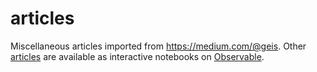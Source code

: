 # articles

Miscellaneous articles imported from https://medium.com/@geis.
Other [articles](https://observablehq.com/collection/@71/articles)
are available as interactive notebooks on
[Observable](https://observablehq.com/@71?tab=notebooks).

